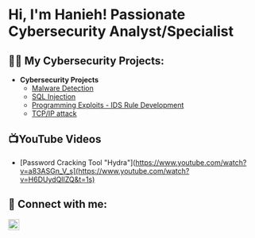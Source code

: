 <h1>Hi, I'm Hanieh! Passionate Cybersecurity Analyst/Specialist</h1>

<h2>👨‍💻 My Cybersecurity Projects:</h2>

- <b>Cybersecurity Projects</b>
  - [Malware Detection](https://github.com/Hanieh-H/Malware-Detection/tree/main)
  - [SQL Injection](https://github.com/joshcybertest/Cloud-SOC)
  - [Programming Exploits - IDS Rule Development](https://github.com/joshcybertest/Cloud-SOC)
  - [TCP/IP attack](https://github.com/joshcybertest/Cloud-SOC)
 
  
<h2>📺YouTube Videos</h2>

- [Password Cracking Tool "Hydra"](https://www.youtube.com/watch?v=a83ASGn_V_s](https://www.youtube.com/watch?v=H6DUydQlIZQ&t=1s)


<h2> 🤳 Connect with me:</h2>

[<img align="left" alt="JoshMadakor | LinkedIn" width="22px" src="https://cdn.jsdelivr.net/npm/simple-icons@v3/icons/linkedin.svg" />][linkedin]


[linkedin]:https://www.linkedin.com/in/hanieh-h/
